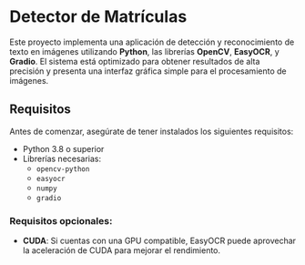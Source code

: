 # Detector de Matrículas

Este proyecto implementa una aplicación de detección y reconocimiento de texto en imágenes utilizando **Python**, las librerías **OpenCV**, **EasyOCR**, y **Gradio**. El sistema está optimizado para obtener resultados de alta precisión y presenta una interfaz gráfica simple para el procesamiento de imágenes.

## Requisitos

Antes de comenzar, asegúrate de tener instalados los siguientes requisitos:

- Python 3.8 o superior
- Librerías necesarias:
  - `opencv-python`
  - `easyocr`
  - `numpy`
  - `gradio`

### Requisitos opcionales:

- **CUDA**: Si cuentas con una GPU compatible, EasyOCR puede aprovechar la aceleración de CUDA para mejorar el rendimiento.